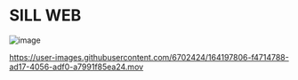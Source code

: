 # SILL WEB

![image](https://user-images.githubusercontent.com/6702424/156272911-77d648b2-56be-4ce0-a050-ea3c83571a55.png)



https://user-images.githubusercontent.com/6702424/164197806-f4714788-ad17-4056-adf0-a7991f85ea24.mov

